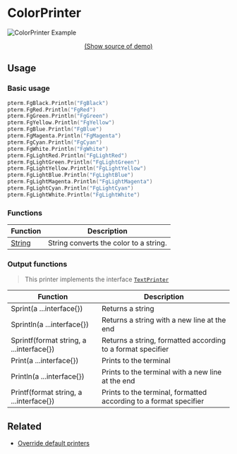 # ColorPrinter

<!--
Replace all of the following strings with the current printer.
     color Color ColorPrinter DefaultColor
-->

![ColorPrinter Example](https://raw.githubusercontent.com/avissian/pterm/master/_examples/print-with-color/animation.svg)

<p align="center"><a href="https://github.com/avissian/pterm/blob/master/_examples/print-with-color/main.go" target="_blank">(Show source of demo)</a></p>


## Usage

### Basic usage

```go
pterm.FgBlack.Println("FgBlack")
pterm.FgRed.Println("FgRed")
pterm.FgGreen.Println("FgGreen")
pterm.FgYellow.Println("FgYellow")
pterm.FgBlue.Println("FgBlue")
pterm.FgMagenta.Println("FgMagenta")
pterm.FgCyan.Println("FgCyan")
pterm.FgWhite.Println("FgWhite")
pterm.FgLightRed.Println("FgLightRed")
pterm.FgLightGreen.Println("FgLightGreen")
pterm.FgLightYellow.Println("FgLightYellow")
pterm.FgLightBlue.Println("FgLightBlue")
pterm.FgLightMagenta.Println("FgLightMagenta")
pterm.FgLightCyan.Println("FgLightCyan")
pterm.FgLightWhite.Println("FgLightWhite")
```
<!-- Delete this section if the printer does not expose functions other than the default output functions -->
### Functions

|Function|Description|
|--------|-----------|
|[String](https://pkg.go.dev/github.com/avissian/pterm#Color.String)|String converts the color to a string.|

### Output functions

> This printer implements the interface [`TextPrinter`](https://github.com/avissian/pterm/blob/master/interface_text_printer.go)

|Function|Description|
|------|---------|
|Sprint(a ...interface{})|Returns a string|
|Sprintln(a ...interface{})|Returns a string with a new line at the end|
|Sprintf(format string, a ...interface{})|Returns a string, formatted according to a format specifier|
|Print(a ...interface{})|Prints to the terminal|
|Println(a ...interface{})|Prints to the terminal with a new line at the end|
|Printf(format string, a ...interface{})|Prints to the terminal, formatted according to a format specifier|

## Related
- [Override default printers](docs/customizing/override-default-printer.md)